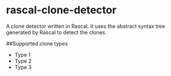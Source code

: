 # rascal-clone-detector
A clone detector written in Rascal. It uses the abstract syntax tree generated by Rascal to detect the clones.

##Supported clone types
- Type 1
- Type 2
- Type 3
